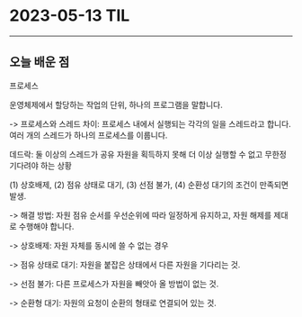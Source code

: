 # 2023-05-13 TIL

---

## 오늘 배운 점

프로세스


운영체제에서 할당하는 작업의 단위, 하나의 프로그램을 말합니다.


-> 프로세스와 스레드 차이: 프로세스 내에서 실행되는 각각의 일을 스레드라고 합니다. 여러 개의 스레드가 하나의 프로세스를 이룹니다.


데드락: 둘 이상의 스레드가 공유 자원을 획득하지 못해 더 이상 실행할 수 없고 무한정 기다려야 하는 상황


(1) 상호배제, (2) 점유 상태로 대기, (3) 선점 불가, (4) 순환성 대기의 조건이 만족되면 발생.


-> 해결 방법: 자원 점유 순서를 우선순위에 따라 일정하게 유지하고, 자원 해제를 제대로 수행해야 합니다.


-> 상호배제: 자원 자체를 동시에 쓸 수 없는 경우


-> 점유 상태로 대기: 자원을 붙잡은 상태에서 다른 자원을 기다리는 것.


-> 선점 불가: 다른 프로세스가 자원을 빼앗아 올 방법이 없는 것.


-> 순환형 대기: 자원의 요청이 순환의 형태로 연결되어 있는 것.
